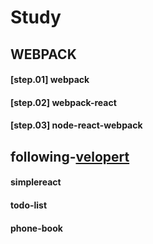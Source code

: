 # Study
## WEBPACK
#### [step.01] webpack
#### [step.02] webpack-react
#### [step.03] node-react-webpack

## following-[velopert](https://velopert.com/)
#### simplereact
#### todo-list
#### phone-book

